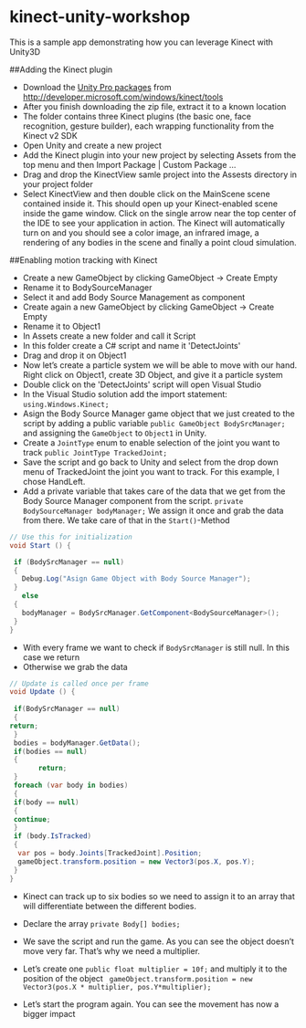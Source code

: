 # kinect-unity-workshop
This is a sample app demonstrating how you can leverage Kinect with Unity3D 


##Adding the Kinect plugin 

* 	Download the [Unity Pro packages](https://go.microsoft.com/fwlink/p/?LinkId=513177) from http://developer.microsoft.com/windows/kinect/tools
*	After you finish downloading the zip file, extract it to a known location
*	The folder contains three Kinect plugins (the basic one, face recognition, gesture builder), each wrapping functionality from the Kinect v2 SDK
*	Open Unity and create a new project
*	Add the Kinect plugin into your new project by selecting Assets from the top menu and then Import Package | Custom Package …
*	Drag and drop the KinectView samle project into the Assests directory in your project folder
*	Select KinectView and then double click on the MainScene scene contained inside it. This should open up your Kinect-enabled scene inside the game window. Click on the single arrow near the top center of the IDE to see your application in action. The Kinect will automatically turn on and you should see a color image, an infrared image, a rendering of any bodies in the scene and finally a point cloud simulation.

##Enabling motion tracking with Kinect

*	Create a new GameObject by clicking GameObject -> Create Empty
*	Rename it to BodySourceManager
*	Select it and add Body Source Management as component 
*	Create again a new GameObject by clicking GameObject -> Create Empty
*	Rename it to Object1 
*	In Assets create a new folder and call it Script
*	In this folder create a C# script and name it 'DetectJoints' 
*	Drag and drop it on Object1
*	Now let’s create a particle system we will be able to move with our hand. Right click on Object1, create 3D Object, and give it a particle system
*	Double click on the 'DetectJoints' script will open Visual Studio 
*	In the Visual Studio solution add the import statement: `using.Windows.Kinect;`
*	Asign the Body Source Manager game object that we just created to the script by adding a public variable `public GameObject BodySrcManager;` and assigning the `GameObject` to `Object1` in Unity. 
*	Create a `JointType` enum to enable selection of the joint you want to track 
`public JointType TrackedJoint;`
*	Save the script and go back to Unity and select from the drop down menu of TrackedJoint the joint you want to track. For this example, I chose HandLeft. 
*	Add a private variable that takes care of the data that we get from the Body Source Manager component from the script. 
`private BodySourceManager bodyManager;`
We assign it once and grab the data from there. We take care of that in the `Start()`-Method

```c#
// Use this for initialization
void Start () {

 if (BodySrcManager == null)
 {
   Debug.Log("Asign Game Object with Body Source Manager");
 }
   else
 {
   bodyManager = BodySrcManager.GetComponent<BodySourceManager>();
 }
}
```
*	With every frame we want to check if `BodySrcManager` is still null. In this case we return
*	Otherwise we grab the data

```c#
// Update is called once per frame
void Update () {
	
 if(BodySrcManager == null)
 {
return;
 }
 bodies = bodyManager.GetData();
 if(bodies == null)
 {
       return;
 }
 foreach (var body in bodies)
 {
 if(body == null)
 {
 continue;
 }
 if (body.IsTracked)
 {
  var pos = body.Joints[TrackedJoint].Position;
  gameObject.transform.position = new Vector3(pos.X, pos.Y);
 }
}
```
* Kinect can track up to six bodies so we need to assign it to an array that will differentiate between the different bodies. 
* Declare the array `private Body[] bodies;`
* We save the script and run the game. As you can see the object doesn’t move very far. That’s why we need a multiplier. 
* Let’s create one 
`public float multiplier = 10f;`
and multiply it to the position of the object
` gameObject.transform.position = new Vector3(pos.X * multiplier, pos.Y*multiplier);`
	
* Let’s start the program again. You can see the movement has now a bigger impact 

